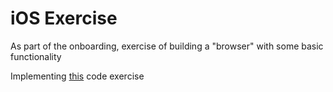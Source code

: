 # iOS Exercise
As part of the onboarding, exercise of building a "browser" with some basic functionality

Implementing [this](https://islandio.atlassian.net/wiki/spaces/RD/pages/883326977/IOS+Interview+Questions+Exercises#Code-Exercise-(~1h){:target="_blank"}) code exercise
